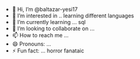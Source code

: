- 👋 Hi, I’m @baltazar-yesi17
- 👀 I’m interested in .. learning different languages
- 🌱 I’m currently learning ... sql
- 💞️ I’m looking to collaborate on ...
- 📫 How to reach me ...
- 😄 Pronouns: ...
- ⚡ Fun fact: ... horror fanataic

<!---
baltazar-yesi17/baltazar-yesi17 is a ✨ special ✨ repository because its `README.md` (this file) appears on your GitHub profile.
You can click the Preview link to take a look at your changes.
--->
